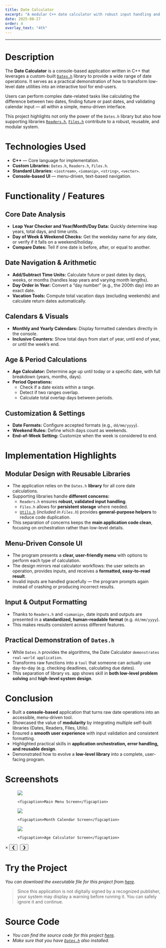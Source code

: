 ```yaml
---
title: Date Calculator
excerpt: "A modular C++ date calculator with robust input handling and user-friendly console navigation."
date: 2025-08-27
order: 4
overlay_text: "4th"
---
```

---
# Description
The **Date Calculator** is a console-based application written in C++ that leverages a custom-built [`Dates.h`](/CppLibs/Dates/) library to provide a wide range of date operations. It serves as a practical demonstration of how to transform low-level date utilities into an interactive tool for end-users.

Users can perform complex date-related tasks like calculating the difference between two dates, finding future or past dates, and validating calendar input — all within a simple, menu-driven interface.

This project highlights not only the power of the `Dates.h` library but also how supporting libraries [`Readers.h`](/CppLibs/Readers/), [`Files.h`](/CppLibs/Files/) contribute to a robust, reusable, and modular system.

# Technologies Used
- **C++** — Core language for implementation.
- **Custom Libraries:** `Dates.h`, `Readers.h`, `Files.h`.
- **Standard Libraries:** `<iostream>`, `<iomanip>`, `<string>`, `<vector>`.
- **Console-based UI** — menu-driven, text-based navigation.

# Functionality / Features
## Core Date Analysis
- **Leap Year Checker and Year/Month/Day Data:** Quickly determine leap years, total days, and time units.
- **Day of Week & Weekend Checks:** Get the weekday name for any date, or verify if it falls on a weekend/holiday.
- **Compare Dates:** Tell if one date is before, after, or equal to another.

## Date Navigation & Arithmetic
- **Add/Subtract Time Units:** Calculate future or past dates by days, weeks, or months (handles leap years and varying month lengths).
- **Day Order in Year:** Convert a “day number” (e.g., the 200th day) into an exact date.
- **Vacation Tools:** Compute total vacation days (excluding weekends) and calculate return dates automatically.

## Calendars & Visuals
- **Monthly and Yearly Calendars:** Display formatted calendars directly in the console.
- **Inclusive Counters:** Show total days from start of year, until end of year, or until the week’s end.

## Age & Period Calculations
- **Age Calculator:** Determine age up until today or a specific date, with full breakdown (years, months, days).
- **Period Operations:**
  - Check if a date exists within a range.
  - Detect if two ranges overlap.
  - Calculate total overlap days between periods.

## Customization & Settings
- **Date Formats:** Configure accepted formats (e.g., `dd/mm/yyyy`).
- **Weekend Rules:** Define which days count as weekends.
- **End-of-Week Setting:** Customize when the week is considered to end.

# Implementation Highlights
## Modular Design with Reusable Libraries
- The application relies on the `Dates.h` **library** for all core date calculations.
- Supporting libraries handle **different concerns:**
  - `Readers.h` ensures **robust, validated input handling**.
  - `Files.h` allows for **persistent storage** where needed.
  - [`Utils.h`](/CppLibs/Utils/) (*included in `Files.h`*) provides **general-purpose helpers** to reduce code duplication.
- This separation of concerns keeps the **main application code clean**, focusing on orchestration rather than low-level details.

## Menu-Driven Console UI
- The program presents a **clear, user-friendly menu** with options to perform each type of calculation.
- The design mirrors real calculator workflows: the user selects an operation, provides inputs, and receives a **formatted, easy-to-read result**.
- Invalid inputs are handled gracefully — the program prompts again instead of crashing or producing incorrect results.

## Input & Output Formatting
- Thanks to `Readers.h` and `<iomanip>`, date inputs and outputs are presented in a **standardized, human-readable format** (e.g. `dd/mm/yyyy`).
- This makes results consistent across different features.

## Practical Demonstration of `Dates.h`
- While `Dates.h` provides the algorithms, the Date Calculator `demonstrates real-world application`.
- Transforms raw functions into a `tool` that someone can actually use day-to-day (e.g. checking deadlines, calculating due dates).
- This separation of library vs. app shows skill in **both low-level problem solving** and **high-level system design**.

# Conclusion
- Built a **console-based** application that turns raw date operations into an accessible, menu-driven tool.
- Showcased the value of **modularity** by integrating multiple self-built libraries (Dates, Readers, Files, Utils).
- Ensured a **smooth user experience** with input validation and consistent formatting.
- Highlighted practical skills in **application orchestration, error handling, and reusable design**.
- Demonstrated how to evolve a **low-level library** into a complete, user-facing program.

# Screenshots
<div class="screenshots-grid">
  <figure>
    <img src="../../assets/images/screenshots/CppConsoleApps/Date_Calculator/Main-Menu-Screen.png">
  
    <figcaption>Main Menu Screen</figcaption>
  </figure>

  <figure>
    <img src="../../assets/images/screenshots/CppConsoleApps/Date_Calculator/Month-Calendar-Screen.png">
  
    <figcaption>Month Calendar Screen</figcaption>
  </figure>

  <figure>
    <img src="../../assets/images/screenshots/CppConsoleApps/Date_Calculator/Age-Calculator-Screen.png">
  
    <figcaption>Age Calculator Screen</figcaption>
  </figure>
</div>

<div class="lightbox" id="lightbox">
  <span class="close">&times;</span>
  <button class="prev">&#10094;</button>
  <img class="lightbox-image" src="" alt="">
  <button class="next">&#10095;</button>
  <div class="lightbox-caption"></div>
</div>

<script src="../../assets/js/screenshot-image-overlay.js"></script>

# Try the Project
*You can download the executable file for this project from [here](https://drive.google.com/uc?export=download&id=1UNpDipV8uJR6GA_8G-KGRzdBRf4tiqLv).*

> Since this application is not digitally signed by a recognized publisher, your system may display a warning before running it. You can safely ignore it and continue.

# Source Code
- *You can find the source code for this project [here](https://gist.github.com/AbdulrahmanMohammadSalem/44b3f6229f5aa95ceb84214f2b56c787).*
- *Make sure that you have [`Dates.h`](/CppLibs/Dates/) also installed.*